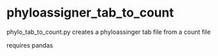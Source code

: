 # phyloassigner_tab_to_count

phylo_tab_to_count.py creates a phyloassinger tab file from a count file

requires
  pandas
  


